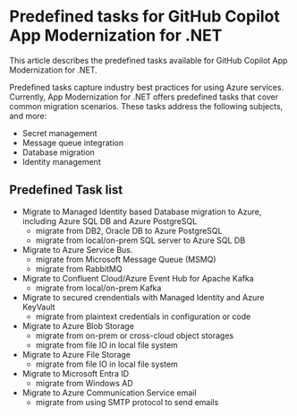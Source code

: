 # Predefined tasks for GitHub Copilot App Modernization for .NET

This article describes the predefined tasks available for GitHub Copilot App Modernization for .NET.

Predefined tasks capture industry best practices for using Azure services. Currently, App Modernization for .NET offers predefined tasks that cover common migration scenarios. These tasks address the following subjects, and more:

- Secret management
- Message queue integration
- Database migration
- Identity management

## Predefined Task list
- Migrate to Managed Identity based Database migration to Azure, including Azure SQL DB and Azure PostgreSQL
    - migrate from DB2, Oracle DB to Azure PostgreSQL
    - migrate from local/on-prem SQL server to Azure SQL DB
- Migrate to Azure Service Bus. 
    - migrate from Microsoft Message Queue (MSMQ)
    - migrate from RabbitMQ
- Migrate to Confluent Cloud/Azure Event Hub for Apache Kafka
    - migrate from local/on-prem Kafka
- Migrate to secured crendentials with Managed Identity and Azure KeyVault
    - migrate from plaintext credentials in configuration or code
- Migrate to Azure Blob Storage
    - migrate from on-prem or cross-cloud object storages
    - migrate from file IO in local file system
- Migrate to Azure File Storage
    - migrate from file IO in local file system
- Migrate to Microsoft Entra ID
    - migrate from Windows AD
- Migrate to Azure Communication Service email
    - migrate from using SMTP protocol to send emails